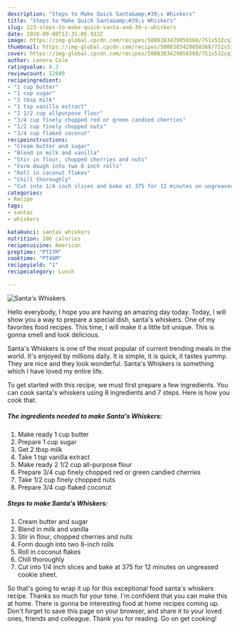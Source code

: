 ```yaml
---
description: "Steps to Make Quick Santa&amp;#39;s Whiskers"
title: "Steps to Make Quick Santa&amp;#39;s Whiskers"
slug: 223-steps-to-make-quick-santa-and-39-s-whiskers
date: 2020-09-08T12:31:05.933Z
image: https://img-global.cpcdn.com/recipes/5008383429050368/751x532cq70/santas-whiskers-recipe-main-photo.jpg
thumbnail: https://img-global.cpcdn.com/recipes/5008383429050368/751x532cq70/santas-whiskers-recipe-main-photo.jpg
cover: https://img-global.cpcdn.com/recipes/5008383429050368/751x532cq70/santas-whiskers-recipe-main-photo.jpg
author: Lenora Cole
ratingvalue: 4.3
reviewcount: 12049
recipeingredient:
- "1 cup butter"
- "1 cup sugar"
- "2 tbsp milk"
- "1 tsp vanilla extract"
- "2 1/2 cup allpurpose flour"
- "3/4 cup finely chopped red or green candied cherries"
- "1/2 cup finely chopped nuts"
- "3/4 cup flaked coconut"
recipeinstructions:
- "Cream butter and sugar"
- "Blend in milk and vanilla"
- "Stir in flour, chopped cherries and nuts"
- "Form dough into two 8-inch rolls"
- "Roll in coconut flakes"
- "Chill thoroughly"
- "Cut into 1/4 inch slices and bake at 375 for 12 minutes on ungreased cookie sheet."
categories:
- Recipe
tags:
- santas
- whiskers

katakunci: santas whiskers 
nutrition: 106 calories
recipecuisine: American
preptime: "PT27M"
cooktime: "PT46M"
recipeyield: "1"
recipecategory: Lunch

---
```



![Santa&#39;s Whiskers](https://img-global.cpcdn.com/recipes/5008383429050368/751x532cq70/santas-whiskers-recipe-main-photo.jpg)

Hello everybody, I hope you are having an amazing day today. Today, I will show you a way to prepare a special dish, santa&#39;s whiskers. One of my favorites food recipes. This time, I will make it a little bit unique. This is gonna smell and look delicious.



Santa&#39;s Whiskers is one of the most popular of current trending meals in the world. It's enjoyed by millions daily. It is simple, it is quick, it tastes yummy. They are nice and they look wonderful. Santa&#39;s Whiskers is something which I have loved my entire life.


To get started with this recipe, we must first prepare a few ingredients. You can cook santa&#39;s whiskers using 8 ingredients and 7 steps. Here is how you cook that.

<!--inarticleads1-->

##### The ingredients needed to make Santa&#39;s Whiskers:

1. Make ready 1 cup butter
1. Prepare 1 cup sugar
1. Get 2 tbsp milk
1. Take 1 tsp vanilla extract
1. Make ready 2 1/2 cup all-purpose flour
1. Prepare 3/4 cup finely chopped red or green candied cherries
1. Take 1/2 cup finely chopped nuts
1. Prepare 3/4 cup flaked coconut




<!--inarticleads2-->

##### Steps to make Santa&#39;s Whiskers:

1. Cream butter and sugar
1. Blend in milk and vanilla
1. Stir in flour, chopped cherries and nuts
1. Form dough into two 8-inch rolls
1. Roll in coconut flakes
1. Chill thoroughly
1. Cut into 1/4 inch slices and bake at 375 for 12 minutes on ungreased cookie sheet.




So that's going to wrap it up for this exceptional food santa&#39;s whiskers recipe. Thanks so much for your time. I'm confident that you can make this at home. There is gonna be interesting food at home recipes coming up. Don't forget to save this page on your browser, and share it to your loved ones, friends and colleague. Thank you for reading. Go on get cooking!

